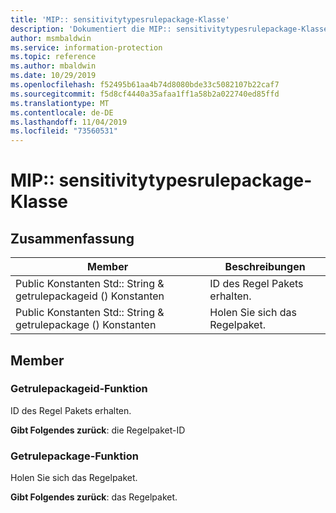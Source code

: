 ```yaml
---
title: 'MIP:: sensitivitytypesrulepackage-Klasse'
description: 'Dokumentiert die MIP:: sensitivitytypesrulepackage-Klasse des Microsoft Information Protection (MIP) SDK.'
author: msmbaldwin
ms.service: information-protection
ms.topic: reference
ms.author: mbaldwin
ms.date: 10/29/2019
ms.openlocfilehash: f52495b61aa4b74d8080bde33c5082107b22caf7
ms.sourcegitcommit: f5d8cf4440a35afaa1ff1a58b2a022740ed85ffd
ms.translationtype: MT
ms.contentlocale: de-DE
ms.lasthandoff: 11/04/2019
ms.locfileid: "73560531"
---
```

# <a name="class-mipsensitivitytypesrulepackage"></a>MIP:: sensitivitytypesrulepackage-Klasse 
  
## <a name="summary"></a>Zusammenfassung
 Member                        | Beschreibungen                                
--------------------------------|---------------------------------------------
Public Konstanten Std:: String & getrulepackageid () Konstanten  |  ID des Regel Pakets erhalten.
Public Konstanten Std:: String & getrulepackage () Konstanten  |  Holen Sie sich das Regelpaket.
  
## <a name="members"></a>Member
  
### <a name="getrulepackageid-function"></a>Getrulepackageid-Funktion
ID des Regel Pakets erhalten.

  
**Gibt Folgendes zurück**: die Regelpaket-ID
  
### <a name="getrulepackage-function"></a>Getrulepackage-Funktion
Holen Sie sich das Regelpaket.

  
**Gibt Folgendes zurück**: das Regelpaket.